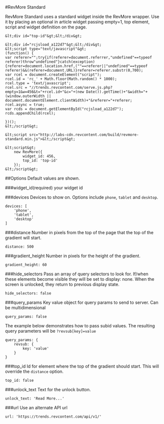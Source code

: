 #RevMore Standard

RevMore Standard uses a standard widget inside the RevMore wrapper. Use it by placing an optional in article widget passing empty=1, top element, script and widget definition on the page.

```
&lt;div id="top-id"&gt;&lt;/div&gt;

&lt;div id="rcjsload_a122d7"&gt;&lt;/div&gt;
&lt;script type="text/javascript"&gt;
(function() {
var referer="";try{if(referer=document.referrer,"undefined"==typeof referer)throw"undefined"}catch(exception){referer=document.location.href,(""==referer||"undefined"==typeof referer)&&(referer=document.URL)}referer=referer.substr(0,700);
var rcel = document.createElement("script");
rcel.id = 'rc_' + Math.floor(Math.random() * 1000);
rcel.type = 'text/javascript';
rcel.src = "//trends.revcontent.com/serve.js.php?empty=1&w=456&t="+rcel.id+"&c="+(new Date()).getTime()+"&width="+(window.outerWidth || document.documentElement.clientWidth)+"&referer="+referer;
rcel.async = true;
var rcds = document.getElementById("rcjsload_a122d7"); rcds.appendChild(rcel);

})();
&lt;/script&gt;

&lt;script src="http://labs-cdn.revcontent.com/build/revmore-standard.min.js">&lt;/script&gt;

&lt;script&gt;
    new RevMore({
        widget_id: 456,
        top_id: 'top-id'
    });
&lt;/script&gt;
```

##Options
Default values are shown.

###widget_id(required)
your widget id

###devices
Devices to show on. Options include ```phone```, ```tablet``` and ```desktop```.
```
devices: [
    'phone', 
    'tablet', 
    'desktop'
]
```

###distance
Number in pixels from the top of the page that the top of the gradient will start.
```
distance: 500
```

###gradient_height
Number in pixels for the height of the gradient.
```
gradient_height: 60
```

###hide_selectors
Pass an array of query selectors to look for. If/when these elements become visible they will be set to display: none. When the screen is unlocked, they return to previous display state.
```
hide_selectors: false
```

###query_params
Key value object for query params to send to server. Can be multidimensional
```
query_params: false
```

The example below demonstrates how to pass subid values. The resulting query parameters will be ```?revsub[key]=value```
```
query_params: {
    revsub: {
        key: 'value'
    }
}
```

###top_id
Id for element where the top of the gradient should start. This will override the ```distance``` option.
```
top_id: false
```

###unlock_text
Text for the unlock button.
```
unlock_text: 'Read More...'
```

###url
Use an alternate API url
```
url: 'https://trends.revcontent.com/api/v1/'
```